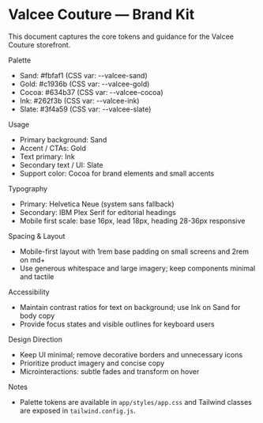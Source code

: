 # Valcee Couture — Brand Kit

This document captures the core tokens and guidance for the Valcee Couture storefront.

Palette
- Sand: #fbfaf1 (CSS var: --valcee-sand)
- Gold: #c1936b (CSS var: --valcee-gold)
- Cocoa: #634b37 (CSS var: --valcee-cocoa)
- Ink: #262f3b (CSS var: --valcee-ink)
- Slate: #3f4a59 (CSS var: --valcee-slate)

Usage
- Primary background: Sand
- Accent / CTAs: Gold
- Text primary: Ink
- Secondary text / UI: Slate
- Support color: Cocoa for brand elements and small accents

Typography
- Primary: Helvetica Neue (system sans fallback)
- Secondary: IBM Plex Serif for editorial headings
- Mobile first scale: base 16px, lead 18px, heading 28-36px responsive

Spacing & Layout
- Mobile-first layout with 1rem base padding on small screens and 2rem on md+
- Use generous whitespace and large imagery; keep components minimal and tactile

Accessibility
- Maintain contrast ratios for text on background; use Ink on Sand for body copy
- Provide focus states and visible outlines for keyboard users

Design Direction
- Keep UI minimal; remove decorative borders and unnecessary icons
- Prioritize product imagery and concise copy
- Microinteractions: subtle fades and transform on hover

Notes
- Palette tokens are available in `app/styles/app.css` and Tailwind classes are exposed in `tailwind.config.js`.
